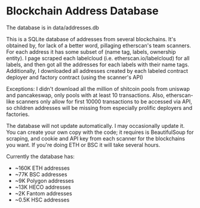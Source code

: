# Blockchain Address Database
The database is in data/addresses.db

This is a SQLite database of addresses from several blockchains. It's obtained by, for lack of a better word, pillaging etherscan's team scanners. For each address it has some subset of (name tag, labels, ownership entity). I page scraped each labelcloud (i.e. etherscan.io/labelcloud) for all labels, and then got all the addresses for each labels with their name tags. Additionally, I downloaded all addresses created by each labeled contract deployer and factory contract (using the scanner's API)

Exceptions: I didn't download all the million of shitcoin pools from uniswap and pancakeswap, only pools with at least 10 transactions. Also, etherscan-like scanners only allow for first 10000 transactions to be accessed via API, so children addresses will be missing from especially prolific deployers and factories.

The database will not update automatically. I may occasionally update it. You can create your own copy with the code; it requires is BeautifulSoup for scraping, and cookie and API key from each scanner for the blockchains you want. If you're doing ETH or BSC it will take several hours.

Currently the database has:
* ~160K ETH addresses
* ~77K BSC addresses
* ~9K Polygon addresses
* ~13K HECO addresses
* ~2K Fantom addresses
* ~0.5K HSC addresses
